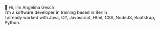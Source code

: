 👋 Hi, I’m Angelina Gesch
<br>I'm a software developer in training based in Berlin.
<br>I already worked with Java, C#, Javascript, Html, CSS, NodeJS, Bootstrap, Python.


<!---
A-Gesch/A-Gesch is a ✨ special ✨ repository because its `README.md` (this file) appears on your GitHub profile.
You can click the Preview link to take a look at your changes.
--->
